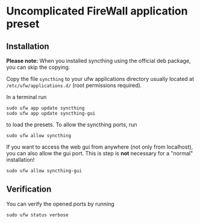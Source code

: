 Uncomplicated FireWall application preset
===================
Installation
-----------
**Please note:** When you installed syncthing using the official deb package, you can skip the copying.

Copy the file `syncthing` to your ufw applications directory usually located at `/etc/ufw/applications.d/` (root permissions required).

In a terminal run
```
sudo ufw app update syncthing
sudo ufw app update syncthing-gui
```
to load the presets.
To allow the syncthing ports, run
```
sudo ufw allow syncthing
```
If you want to access the web gui from anywhere (not only from localhost), you can also allow the gui port.
This is step is **not** necessary for a "normal" installation!
```
sudo ufw allow syncthing-gui
```


Verification
----------
You can verify the opened ports by running
```
sudo ufw status verbose
```
